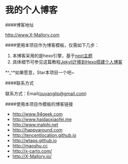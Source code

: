 我的个人博客
================

####博客地址

http://www.X-Mallory.com

####使用本项目作为博客模板，仅需如下几步：

1. 本博客采用的是hexo引擎，基于[next主题](http://theme-next.iissnan.com/getting-started.html)
2. 具体细节可参见这篇教程[Jekyll迁移到Hexo搭建个人博客](http://www.ezlippi.com/blog/2016/02/jekyll-to-hexo.html)

 *^_^*如果愿意，Star本项目一个吧~ 


####联系方式

联系方式：Email(ouyanglip@gmail.com) 


####使用本项目作模板的博客链接

* http://www.94geek.com  
* http://www.haidaoxiaofei.me  
* http://www.malphi.net  
* http://happyaround.com  
* http://tencentlocation.github.io  
* http://wtaps.github.io 
* http://maoshu.cc
* http://x-carto.com/
* http://X-Mallory.io/ 
